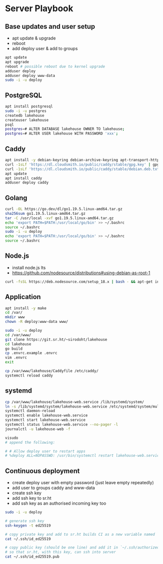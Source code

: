 # Server Playbook

## Base updates and user setup

* apt update & upgrade
* reboot
* add deploy user & add to groups

```sh
apt update
apt upgrade
reboot # possible reboot due to kernel upgrade
adduser deploy
adduser deploy www-data
sudo -i -u deploy
```

## PostgreSQL

```sh
apt install postgresql
sudo -i -u postgres
createdb lakehouse
createuser lakehouse
psql
postgres=# ALTER DATABASE lakehouse OWNER TO lakehouse;
postgres=# ALTER USER lakehouse WITH PASSWORD 'xxx';
```

## Caddy

```sh
apt install -y debian-keyring debian-archive-keyring apt-transport-https
curl -1sLf 'https://dl.cloudsmith.io/public/caddy/stable/gpg.key' | gpg --dearmor -o /usr/share/keyrings/caddy-stable-archive-keyring.gpg
curl -1sLf 'https://dl.cloudsmith.io/public/caddy/stable/debian.deb.txt' | tee /etc/apt/sources.list.d/caddy-stable.list
apt update
apt install caddy
adduser deploy caddy
```

## Golang

```sh
curl -OL https://go.dev/dl/go1.19.5.linux-amd64.tar.gz
sha256sum go1.19.5.linux-amd64.tar.gz
tar -C /usr/local -xvf go1.19.5.linux-amd64.tar.gz
echo 'export PATH=$PATH:/usr/local/go/bin' >> ~/.bashrc
source ~/.bashrc
sudo -i -u deploy
echo 'export PATH=$PATH:/usr/local/go/bin' >> ~/.bashrc
source ~/.bashrc
```

## Node.js

* install node.js lts
* https://github.com/nodesource/distributions#using-debian-as-root-1

```sh
curl -fsSL https://deb.nodesource.com/setup_18.x | bash - && apt-get install -y nodejs
```

## Application

```sh
apt install -y make
cd /var/
mkdir www
chown -R deploy:www-data www/

sudo -i -u deploy
cd /var/www/
git clone https://git.sr.ht/~sirodoht/lakehouse
cd lakehouse
go build
cp .envrc.example .envrc
vim .envrc
exit

cp /var/www/lakehouse/Caddyfile /etc/caddy/
systemctl reload caddy
```

## systemd

```sh
cp /var/www/lakehouse/lakehouse-web.service /lib/systemd/system/
ln -s /lib/systemd/system/lakehouse-web.service /etc/systemd/system/multi-user.target.wants/
systemctl daemon-reload
systemctl enable lakehouse-web.service
systemctl start lakehouse-web.service
systemctl status lakehouse-web.service --no-pager -l
journalctl -u lakehouse-web -f

visudo
# append the following:

# # Allow deploy user to restart apps
# %deploy ALL=NOPASSWD: /usr/bin/systemctl restart lakehouse-web.service
```

## Continuous deployment

* create deploy user with empty password (just leave empty repeatedly)
* add user to groups caddy and www-data
* create ssh key
* add ssh key to sr.ht
* add ssh key as an authorised incoming key too

```sh
sudo -i -u deploy

# generate ssh key
ssh-keygen -t ed25519

# copy private key and add to sr.ht builds CI as a new variable named `SSH_PRIVATE_KEY`
cat ~/.ssh/id_ed25519

# copy public key (should be one line) and add it in `~/.ssh/authorized_keys`,
# so that sr.ht, with this key, can ssh into server
cat ~/.ssh/id_ed25519.pub
```
